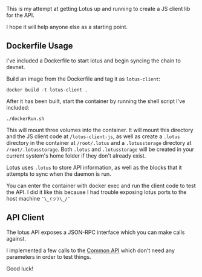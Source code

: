 This is my attempt at getting Lotus up and running to create a JS client lib for the API.

I hope it will help anyone else as a starting point.

## Dockerfile Usage

I've included a Dockerfile to start lotus and begin syncing the chain to devnet.

Build an image from the Dockerfile and tag it as `lotus-client`:

```shell
docker build -t lotus-client .
```

After it has been built, start the container by running the shell script I've included:

```shell
./dockerRun.sh
```

This will mount three volumes into the container. It will mount this directory and the JS client code at `/lotus-client-js`, as well as create a `.lotus` directory in the container at `/root/.lotus` and a `.lotusstorage` directory at `/root/.lotusstorage`. Both `.lotus` and `.lotusstorage` will be created in your current system's home folder if they don't already exist.

Lotus uses `.lotus` to store API information, as well as the blocks that it attempts to sync when the daemon is run.

You can enter the container with docker exec and run the client code to test the API. I did it like this because I had trouble exposing lotus ports to the host machine `¯\_(ツ)\_/¯`

## API Client

The lotus API exposes a JSON-RPC interface which you can make calls against.

I implemented a few calls to the [Common API](https://github.com/filecoin-project/lotus/blob/master/api/api_common.go) which don't need any parameters in order to test things.

Good luck!
